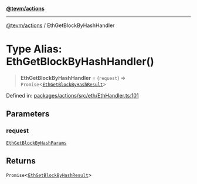 [**@tevm/actions**](../README.md)

***

[@tevm/actions](../globals.md) / EthGetBlockByHashHandler

# Type Alias: EthGetBlockByHashHandler()

> **EthGetBlockByHashHandler** = (`request`) => `Promise`\<[`EthGetBlockByHashResult`](EthGetBlockByHashResult.md)\>

Defined in: [packages/actions/src/eth/EthHandler.ts:101](https://github.com/evmts/tevm-monorepo/blob/main/packages/actions/src/eth/EthHandler.ts#L101)

## Parameters

### request

[`EthGetBlockByHashParams`](EthGetBlockByHashParams.md)

## Returns

`Promise`\<[`EthGetBlockByHashResult`](EthGetBlockByHashResult.md)\>
